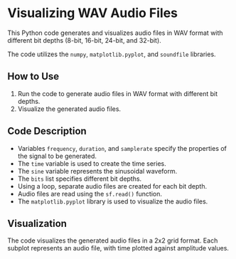 # Visualizing WAV Audio Files

This Python code generates and visualizes audio files in WAV format with different bit depths (8-bit, 16-bit, 24-bit, and 32-bit).

The code utilizes the `numpy`, `matplotlib.pyplot`, and `soundfile` libraries.

## How to Use

1. Run the code to generate audio files in WAV format with different bit depths.
2. Visualize the generated audio files.

## Code Description

- Variables `frequency`, `duration`, and `samplerate` specify the properties of the signal to be generated.
- The `time` variable is used to create the time series.
- The `sine` variable represents the sinusoidal waveform.
- The `bits` list specifies different bit depths.
- Using a loop, separate audio files are created for each bit depth.
- Audio files are read using the `sf.read()` function.
- The `matplotlib.pyplot` library is used to visualize the audio files.

## Visualization

The code visualizes the generated audio files in a 2x2 grid format. Each subplot represents an audio file, with time plotted against amplitude values.
